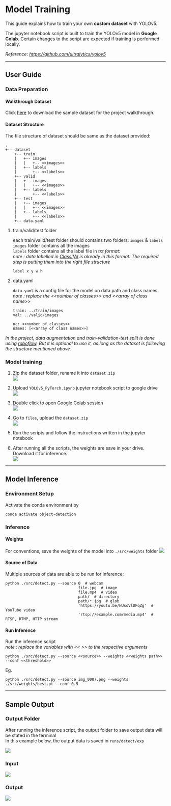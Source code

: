 # Model Training

This guide explains how to train your own **custom dataset** with YOLOv5. 

The jupyter notebook script is built to train the YOLOv5 model in **Google Colab**. Certain changes to the script are expected if training is performed locally.

*Reference: https://github.com/ultralytics/yolov5*

---

## User Guide

### Data Preparation
#### Walkthrough Dataset
Click [here](https://www.kaggle.com/yinchuangsum/person-wheel-chair-not-wheel-chair/download) to download the sample dataset for the project walkthrough. 

#### Dataset Structure
The file structure of dataset should be same as the dataset provided:
```
.
+-- dataset
    +-- train
    |   +-- images
    |   |   +-- <<images>>
    |   +-- labels
    |       +-- <<labels>>  
    +-- valid
    |   +-- images
    |   |   +-- <<images>>
    |   +-- labels
    |       +-- <<labels>> 
    +-- test
    |   +-- images
    |   |   +-- <<images>>
    |   +-- labels
    |       +-- <<labels>> 
    +-- data.yaml

```
1. train/valid/test folder
    
    each train/valid/test folder should contains two folders: `images` & `labels` \
    `images` folder contains all the images \
    `labels` folder contains all the label file in *txt format*:\
    *note : data labelled in [ClassifAI](https://github.com/CertifaiAI/classifai) is already in this format. The required step is putting them into the right file structure*
    ```
    label x y w h
    ```

2. data.yaml 

    `data.yaml` is a config file for the model on data path and class names \
    *note : replace the \<\<number of classes>> and \<\<array of class name>>*


    ```
    train: ../train/images
    val: ../valid/images

    nc: <<number of classes>>
    names: [<<array of class names>>]
    ```

*In the project, data augmentation and train-validation-test split is done using [roboflow](https://roboflow.com/). But it is optional to use it, as long as the dataset is following the structure mentioned above.*

### Model training
1. Zip the dataset folder, rename it into `dataset.zip`\
    ![](../metadata/02.png)

2. Upload `YOLOv5_PyTorch.ipynb` jupyter notebook script to google drive\
    ![](../metadata/03.png)

3. Double click to open Google Colab session\
    ![](../metadata/04.png)

4. Go to `files`, upload the `dataset.zip`\
    ![](../metadata/05.png)

5. Run the scripts and follow the instructions written in the jupyter notebook

6. After running all the scripts, the weights are save in your drive. Download it for inference.\
    ![](../metadata/06.png)

---

## Model Inference

### Environment Setup

Activate the conda environment by

    conda activate object-detection

### Inference

#### Weights
For conventions, save the weights of the model into `./src/weights` folder
![](../metadata/07.png)

#### Source of Data
Multiple sources of data are able to be run for inference: 

```
python ./src/detect.py --source 0  # webcam
                                file.jpg  # image 
                                file.mp4  # video
                                path/  # directory
                                path/*.jpg  # glob
                                'https://youtu.be/NUsoVlDFqZg'  # YouTube video
                                'rtsp://example.com/media.mp4'  # RTSP, RTMP, HTTP stream
```

#### Run Inference 
Run the inference script\
*note : replace the variables with << >> to the respective arguments*

```
python ./src/detect.py --source <<source>> --weights <<weights path>> --conf <<threshold>>
```

Eg. 

```
python ./src/detect.py --source img_0007.png --weights ./src/weights/best.pt --conf 0.5
```

---
## Sample Output

### Output Folder
After running the inference script, the output folder to save output data will be stated in the terminal\
In this example below, the output data is saved in `runs/detect/exp`

![](../metadata/09.png)

### Input

![](../metadata/10.png)

### Output

![](../metadata/11.png)